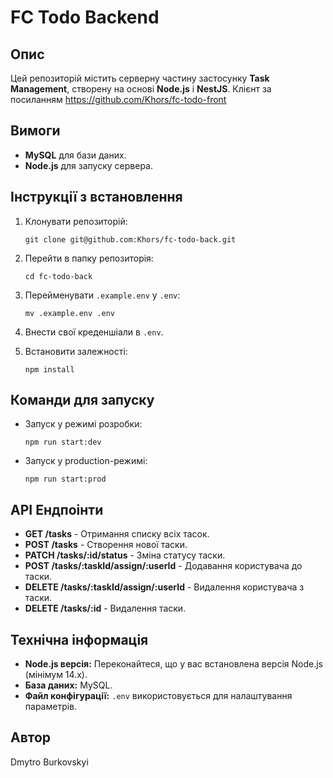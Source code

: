 # FC Todo Backend

## Опис
Цей репозиторій містить серверну частину застосунку **Task Management**, створену на основі **Node.js** і **NestJS**.
Клієнт за посиланням https://github.com/Khors/fc-todo-front

## Вимоги
- **MySQL** для бази даних.
- **Node.js** для запуску сервера.

## Інструкції з встановлення

1. Клонувати репозиторій:
    ```
    git clone git@github.com:Khors/fc-todo-back.git
    ```
2. Перейти в папку репозиторія:
    ```
    cd fc-todo-back
    ```
3. Перейменувати `.example.env` у `.env`:
    ```
    mv .example.env .env
    ```
4. Внести свої креденшіали в `.env`.

5. Встановити залежності:
    ```
    npm install
    ```

## Команди для запуску

- Запуск у режимі розробки:
    ```
    npm run start:dev
    ```
- Запуск у production-режимі:
    ```
    npm run start:prod
    ```

## API Ендпоінти
- **GET /tasks** - Отримання списку всіх тасок.
- **POST /tasks** - Створення нової таски.
- **PATCH /tasks/:id/status** - Зміна статусу таски.
- **POST /tasks/:taskId/assign/:userId** - Додавання користувача до таски.
- **DELETE /tasks/:taskId/assign/:userId** - Видалення користувача з таски.
- **DELETE /tasks/:id** - Видалення таски.

## Технічна інформація
- **Node.js версія:** Переконайтеся, що у вас встановлена версія Node.js (мінімум 14.x).
- **База даних:** MySQL.
- **Файл конфігурації:** `.env` використовується для налаштування параметрів.

## Автор
Dmytro Burkovskyi